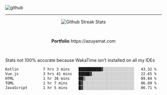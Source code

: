 ![github](https://media.discordapp.net/attachments/881363147364118528/1142610121697021952/background.png?width=1000&height=300)<br>
___
<p align="center">
  <img alt="Github Streak Stats" src="https://streak-stats.demolab.com?user=Azuyamat&theme=transparent&hide_border=true"/>
</p><br>
<p align="center">
      <strong>Portfolio</strong> https://azuyamat.com
</p><br>

Stats not 100% accurate because WakaTime isn't installed on all my IDEs
<!--START_SECTION:waka-->

```txt
Kotlin           7 hrs 3 mins    ██████████▓░░░░░░░░░░░░░░   43.32 %
Vue.js           3 hrs 41 mins   █████▓░░░░░░░░░░░░░░░░░░░   22.65 %
HTML             1 hr 36 mins    ██▒░░░░░░░░░░░░░░░░░░░░░░   09.84 %
TOML             1 hr 7 mins     █▓░░░░░░░░░░░░░░░░░░░░░░░   06.89 %
JavaScript       1 hr 5 mins     █▓░░░░░░░░░░░░░░░░░░░░░░░   06.71 %
```

<!--END_SECTION:waka-->

